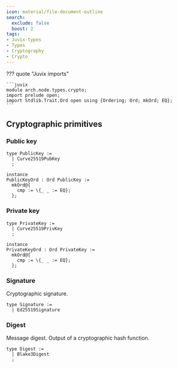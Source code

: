 ```yaml
---
icon: material/file-document-outline
search:
  exclude: false
  boost: 2
tags:
- Juvix-types
- Types
- Cryptography
- Crypto
---
```


??? quote "Juvix imports"

    ```juvix
    module arch.node.types.crypto;
    import prelude open;
    import Stdlib.Trait.Ord open using {Ordering; Ord; mkOrd; EQ};
    ```

## Cryptographic primitives

### Public key

```juvix
type PublicKey :=
  | Curve25519PubKey
  ;

instance
PublicKeyOrd : Ord PublicKey :=
  mkOrd@{
    cmp := \{_ _ := EQ};
  };
```

### Private key

```juvix
type PrivateKey :=
  | Curve25519PrivKey
  ;

instance
PrivateKeyOrd : Ord PrivateKey :=
  mkOrd@{
    cmp := \{_ _ := EQ};
  };
```

### Signature

Cryptographic signature.

```juvix
type Signature :=
  | Ed25519Signature
```

### Digest

Message digest.
Output of a cryptographic hash function.

```juvix
type Digest :=
  | Blake3Digest
  ;
```
